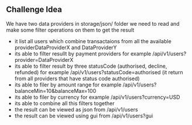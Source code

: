 ## Challenge Idea

We have two data providers in storage/json/ folder we need to read and make some filter operations on them to get the result

- it list all users which combine transactaions from all the available providerDataProviderX and DataProviderY
- its able to filter resullt by payment providers for example /api/v1/users?provider=DataProviderX
- its able to filter result by three statusCode (authorised, decline, refunded) for example /api/v1/users?statusCode=authorised (it return from all providers that have status code authorised)
- its able to filer by amount range for example /api/v1/users?balanceMin=10&balanceMax=100
- its able to filer by currency for example /api/v1/users?currency=USD
- its able to combine all this filters together
- the result can be viewed as json from /api/v1/users
- the result can be viewed using gui from /api/v1/users?gui
